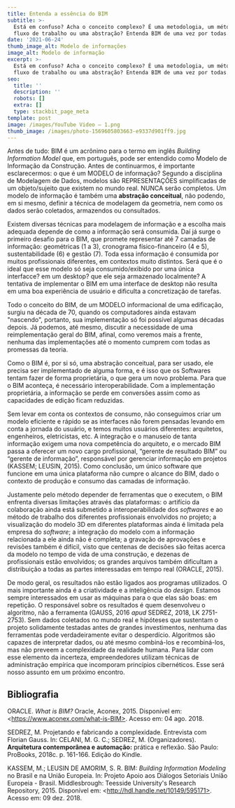 ```yaml
---
title: Entenda a essência do BIM
subtitle: >-
  Está em confuso? Acha o conceito complexo? É uma metodologia, um método, um
  fluxo de trabalho ou uma abstração? Entenda BIM de uma vez por todas.
date: '2021-06-24'
thumb_image_alt: Modelo de informações
image_alt: Modelo de informação
excerpt: >-
  Está em confuso? Acha o conceito complexo? É uma metodologia, um método, um
  fluxo de trabalho ou uma abstração? Entenda BIM de uma vez por todas.
seo:
  title: ''
  description: ''
  robots: []
  extra: []
  type: stackbit_page_meta
template: post
image: /images/YouTube Video – 1.png
thumb_image: /images/photo-1569605803663-e9337d901ff9.jpg
---
```

Antes de tudo: BIM é um acrônimo para o termo em inglês *Building Information Model* que, em português, pode ser entendido como Modelo de Informação da Construção. Antes de continuarmos, é importante esclarecermos: o que é um MODELO de informação? Segundo a disciplina de Modelagem de Dados, modelos são REPRESENTAÇÕES simplificadas de um objeto/sujeito que existem no mundo real. NUNCA serão completos. Um modelo de informação é também uma **abstração conceitual**, não podendo, em si mesmo, definir a técnica de modelagem da geometria, nem como os dados serão coletados, armazendos ou consultados.

Existem diversas técnicas para modelagem de informação e a escolha mais adequada depende de como a informação será consumida. Daí já surge o primeiro desafio para o BIM, que promete representar até 7 camadas de informação:  geométricas (1 a 3), cronograma físico-financeiro (4 e 5), sustentabilidade (6) e gestão (7). Toda essa informação é consumida por muitos profissionais diferentes, em contextos muito distintos. Será que é o ideal que esse modelo só seja consumido/exibido por uma única interfacce? em um desktop? que ele seja armazenado localmente? A tentativa de implementar o BIM em uma interface de desktop não resulta em uma boa experiência de usuário e dificulta a concretização de tarefas.

Todo o conceito do BIM, de um MODELO informacional de uma edificação, surgiu na década de 70, quando os computadores ainda estavam "nascendo", portanto, sua implementação só foi possível algumas décadas depois. Já podemos, até mesmo, discutir a necessidade de uma reimplementação geral do BIM, afinal, como veremos mais a frente, nenhuma das implementações até o momento cumprem com todas as promessas da teoria.

Como o BIM é, por si só, uma abstração conceitual, para ser usado, ele precisa ser implementado de alguma forma, e é isso que os Softwares tentam fazer de forma proprietária, o que gera um novo problema. Para que o BIM aconteça, é necessário interoperabilidade. Com a implementação proprietária, a informação se perde em conversões assim como as capacidades de edição ficam reduzidas.

Sem levar em conta os contextos de consumo, não conseguimos criar um modelo eficiente e rápido se as interfaces não forem pensadas levando em conta a jornada do usuário, e temos muitos usuários diferentes: arquitetos, engenheiros, eletricistas, etc. A integração e o manuseio de tanta informação exigem uma nova competência do arquiteto, e o mercado BIM passa a oferecer um novo cargo profissional, “gerente de resultado BIM” ou “gerente de informação”, responsável por gerenciar informação em projetos (KASSEM; LEUSIN, 2015). Como conclusão, um único software que funcione em uma única plataforma não cumpre o alcance do BIM, dado o contexto de produção e consumo das camadas de informação.

Justamente pelo método depender de ferramentas que o executem, o BIM enfrenta diversas limitações através das plataformas: o artifício da colaboração ainda está submetido a interoperabilidade dos *softwares* e ao método de trabalho dos diferentes profissionais envolvidos no projeto; a visualização do modelo 3D em diferentes plataformas ainda é limitada pela empresa do *software*; a integração do modelo com a informação relacionada a ele ainda não é completa; a gravação de aprovações e revisões também é difícil, visto que centenas de decisões são feitas acerca da modelo no tempo de vida de uma construção, e dezenas de profissionais estão envolvidos; os grandes arquivos também dificultam a distribuição a todas as partes interessadas em tempo real (ORACLE, 2015).

De modo geral, os resultados não estão ligados aos programas utilizados. O mais importante ainda é a criatividade e a inteligência do *design*. Estamos sempre interessados em usar as máquinas para o que elas são boas: em repetição. O responsável sobre os resultados é quem desenvolveu o algoritmo, não a ferramenta (GAUSS, 2016 *apud* SEDREZ, 2018, LK 2751-2753). Sem dados coletados no mundo real e hipóteses que sustentam o projeto solidamente testadas antes de grandes investimentos, nenhuma das ferramentas pode verdadeiramente evitar o desperdício. Algoritmos são capazes de interpretar dados, ou até mesmo combiná-los e recombiná-los, mas não preveem a complexidade da realidade humana. Para lidar com esse elemento da incerteza, empreendedores utilizam técnicas de administração empírica que incomporam princípios cibernéticos. Esse será nosso assunto em um próximo encontro.

## Bibliografia

ORACLE. *What is BIM?* Oracle, Aconex, 2015. Disponível em: \<https://www.aconex.com/what-is-BIM>. Acesso em: 04 ago. 2018.

SEDREZ, M. Projetando e fabricando a complexidade. Entrevista com Florian Gauss. In: CELANI, M. G. C.; SEDREZ, M. (Organizadores). **Arquitetura contemporânea e automação:** prática e reflexão. São Paulo: ProBooks, 2018c. p. 161-166. Edição do Kindle.

KASSEM, M.; LEUSIN DE AMORIM, S. R. BIM: *Building Information Modeling* no Brasil e na União Europeia. In: Projeto Apoio
aos Diálogos Setoriais União Europeia - Brasil. Middlesbrough: Teesside University's Research Repository, 2015. Disponível em: \<http://hdl.handle.net/10149/595171>. Acesso em: 09 dez. 2018.
